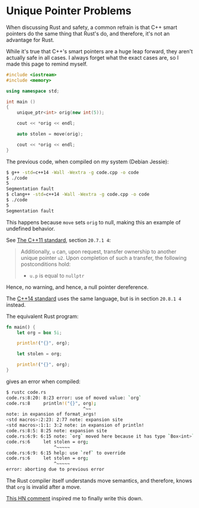 # Unique Pointer Problems

When discussing Rust and safety, a common refrain is that C++ smart pointers
do the same thing that Rust's do, and therefore, it's not an advantage for
Rust.

While it's true that C++'s smart pointers are a huge leap forward, they
aren't actually safe in all cases. I always forget what the exact cases
are, so I made this page to remind myself.

```cpp
#include <iostream>
#include <memory>

using namespace std;

int main ()
{
    unique_ptr<int> orig(new int(5));

    cout << *orig << endl;

    auto stolen = move(orig);

    cout << *orig << endl;
}
```

The previous code, when compiled on my system (Debian Jessie):

```bash
$ g++ -std=c++14 -Wall -Wextra -g code.cpp -o code
$ ./code 
5
Segmentation fault
$ clang++ -std=c++14 -Wall -Wextra -g code.cpp -o code
$ ./code 
5
Segmentation fault
```

This happens because `move` sets `orig` to null, making this an example of
undefined behavior.

See [The C++11 standard](http://www.open-std.org/jtc1/sc22/wg21/docs/papers/2011/n3242.pdf), section `20.7.1 4`:

> Additionally, `u` can, upon request, transfer ownership to another unique
> pointer `u2`. Upon completion of such a transfer, the following
> postconditions hold:
> 
> - `u.p` is equal to `nullptr`

Hence, no warning, and hence, a null pointer dereference.

The [C++14 standard](http://www.open-std.org/jtc1/sc22/wg21/docs/papers/2013/n3797.pd) uses the same language, but is in section `20.8.1 4` instead.

The equivalent Rust program:

```rust
fn main() {
    let org = box 5i;

    println!("{}", org);

    let stolen = org;

    println!("{}", org);
}
```

gives an error when compiled:

```bash
$ rustc code.rs
code.rs:8:20: 8:23 error: use of moved value: `org`
code.rs:8     println!("{}", org);
                             ^~~
note: in expansion of format_args!
<std macros>:2:23: 2:77 note: expansion site
<std macros>:1:1: 3:2 note: in expansion of println!
code.rs:8:5: 8:25 note: expansion site
code.rs:6:9: 6:15 note: `org` moved here because it has type `Box<int>`, which is moved by default
code.rs:6     let stolen = org;
                  ^~~~~~
code.rs:6:9: 6:15 help: use `ref` to override
code.rs:6     let stolen = org;
                  ^~~~~~
error: aborting due to previous error
```

The Rust compiler itself understands move semantics, and therefore, knows
that `org` is invalid after a move.

[This HN comment](https://news.ycombinator.com/item?id=8751815)
inspired me to finally write this down.
